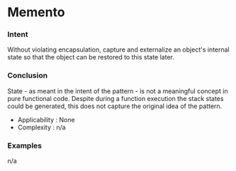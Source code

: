 # Memento


### Intent

Without violating encapsulation, capture and externalize an object's internal state so that the object can be restored to this state later.


### Conclusion

State - as meant in the intent of the pattern - is not a meaningful concept in pure functional code. Despite during a function execution the stack states could be generated, this does not capture the original idea of the pattern. 

- Applicability : None
- Complexity : n/a


### Examples

n/a
